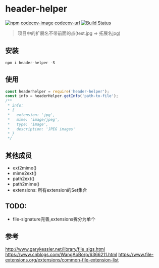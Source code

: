 # header-helper
[![npm](https://img.shields.io/npm/dm/header-helper.svg)](https://npmjs.org/package/header-helper)
[codecov-image](https://img.shields.io/codecov/c/github/ruanjiayou/header-helper.svg?style=flat-square)
[codecov-url](https://codecov.io/gh/ruanjiayou/header-helper)
[![Build Status](https://travis-ci.org/ruanjiayou/header-helper.svg)](https://travis-ci.org/header-helper)
> 项目中的扩展名不带前面的点(test.jpg => 拓展名jpg)

## 安装
`npm i header-helper -S`

## 使用
```js
const headerhelper = require('header-helper');
const info = headerHelper.getInfo('path-to-file');
/**
 * info: 
 * {
 *   extension: 'jpg',
 *   mime: 'image/jpeg',
 *   type: 'image',
 *   description: 'JPEG images'
 * }
 */
```

## 其他成员
- ext2mime()
- mime2ext()
- path2ext()
- path2mime()
- extensions: 所有extension的Set集合

## TODO:
- file-signature完善,extensions拆分为单个

## 参考
http://www.garykessler.net/library/file_sigs.html 
https://www.cnblogs.com/WangAoBo/p/6366211.html
https://www.file-extensions.org/extensions/common-file-extension-list